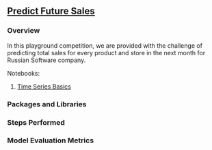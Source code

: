 ## [Predict Future Sales](https://www.kaggle.com/c/competitive-data-science-predict-future-sales/data)

### Overview
In this playground competition, we are provided with the challenge of predicting total sales for every product and store in the next month for Russian Software company.

Notebooks:
1. [Time Series Basics](./time-series-basics.ipynb)

### Packages and Libraries

### Steps Performed

### Model Evaluation Metrics